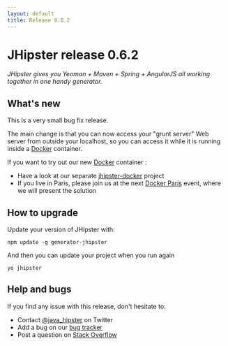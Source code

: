 ```yaml
---
layout: default
title: Release 0.6.2
---
```


JHipster release 0.6.2
==================

*JHipster gives you Yeoman + Maven + Spring + AngularJS all working together in one handy generator.*

What's new
----------

This is a very small bug fix release.

The main change is that you can now access your "grunt server" Web server from outside your localhost, so you can access it while it is running inside a [Docker](https://www.docker.io/) container.

If you want to try out our new [Docker](https://www.docker.io/) container :

- Have a look at our separate [jhipster-docker](https://github.com/jhipster/jhipster-docker) project
- If you live in Paris, please join us at the next [Docker Paris](http://www.meetup.com/Docker-Paris/events/156241722/) event, where we will present the solution 

How to upgrade
------------

Update your version of JHipster with:

```
npm update -g generator-jhipster
```

And then you can update your project when you run again

```
yo jhipster
```

Help and bugs
--------------

If you find any issue with this release, don't hesitate to:

- Contact [@java_hipster](https://twitter.com/java_hipster) on Twitter
- Add a bug on our [bug tracker](https://github.com/jhipster/generator-jhipster/issues?state=open)
- Post a question on [Stack Overflow](http://stackoverflow.com/tags/jhipster/info)
